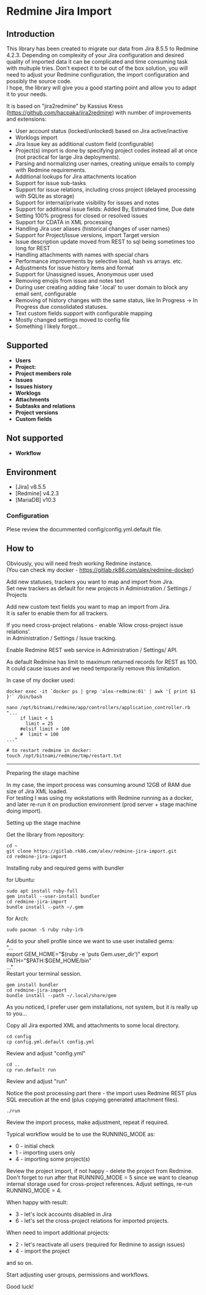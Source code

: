 # Redmine Jira Import

## Introduction
This library has been created to migrate our data from Jira 8.5.5 to Redmine 4.2.3.
Depending on complexity of your Jira configuration and desired quality of imported data
it can be complicated and time consuming task with multuple tries.
Don't expect it to be out of the box solution, you will need to adjust your Redmine configuration,
the import configuration and possibly the source code.  
I hope, the library will give you a good starting point and allow you to adapt it to your needs.

It is based on "jira2redmine" by Kassius Kress (https://github.com/hacpaka/jira2redmine)
with number of improvements and extensions:

- User account status (locked/unlocked) based on Jira active/inactive
- Worklogs import
- Jira Issue key as additional custom field (configurable)
- Project(s) import is done by specifying project codes instead all at once (not practical for large Jira deployments).
- Parsing and normalizing user names, creating unique emails to comply with Redmine requirements.
- Additional lookups for Jira attachments location
- Support for issue sub-tasks
- Support for issue relations, including cross project (delayed processing with SQLite as storage)
- Support for internal/private visibility for issues and notes
- Support for additional issue fields: Added By, Estimated time, Due date
- Setting 100% progress for closed or resolved issues
- Support for CDATA in XML processing
- Handling Jira user aliases (historical changes of user names)
- Support for Project/Issue versions, import Target version
- Issue description update moved from REST to sql being sometimes too long for REST
- Handling attachments with names with special chars
- Performance improvements by selective load, hash vs arrays. etc.
- Adjustments for issue history items and format
- Support for Unassigned issues,  Anonymous user used
- Removing emojis from issue and notes text
- During user creating adding fake '.local' to user domain to block any email sent, configurable
- Removing of history changes with the same status, like In Progress -> In Progress due consolidated statuses.
- Text custom fields support with configurable mapping
- Mostly changed settings moved to config file
- Something I likely forgot...


## Supported
* **Users**
* **Project:**
* **Project members role**
* **Issues**
* **Issues history**
* **Worklogs**
* **Attachments**
* **Subtasks and relations**
* **Project versions**
* **Custom fields**

## Not supported
* **Workflow**

## Environment
* [Jira] v8.5.5
* [Redmine] v4.2.3
* [MariaDB] v10.3

### Configuration
Plese review the docummented config/config.yml.default file.

## How to
Obviously, you will need fresh working Redmine instance.  
(You can check my docker - https://gitlab.rk86.com/alex/redmine-docker)

Add new statuses, trackers you want to map and import from Jira.  
Set new trackers as default for new projects in Administration / Settings / Projects

Add new custom text fields you want to map an import from Jira.  
It is safer to enable them for all trackers.

If you need cross-project relations - enable 'Allow cross-project issue relations'.  
in Administration / Settings / Issue tracking.

Enable Redmine REST web service in Administration / Settings/ API.

As default Redmine has limit to maximum returned records for REST as 100.  
It could cause issues and we need temporarily remove this limitation.

In case of my docker used:

```
docker exec -it `docker ps | grep 'alex-redmine:01' | awk '{ print $1 }'` /bin/bash

nano /opt/bitnami/redmine/app/controllers/application_controller.rb
"...
     if limit < 1
       limit = 25
     #elsif limit > 100
     #  limit = 100
..."

# to restart redmine in docker:
touch /opt/bitnami/redmine/tmp/restart.txt
```

---
Preparing the stage machine

In my case, the import process was consuming around 12GB of RAM due size of Jira XML loaded.  
For testing I was using my wokstations with Redmine running as a docker, and later re-run it on
production environment (prod server + stage machine doing import).

Setting up the stage machine

Get the library from repository:
```
cd ~
git clone https://gitlab.rk86.com/alex/redmine-jira-import.git
cd redmine-jira-import

```

Installing ruby and required gems with bundler

for Ubuntu:

```
sudo apt install ruby-full
gem install --user-install bundler
cd redmine-jira-import
bundle install --path ~/.gem
```

for Arch:

```
sudo pacman -S ruby ruby-irb
```

Add to your shell profile since we want to use user installed gems:  
"...  
export GEM_HOME="$(ruby -e 'puts Gem.user_dir')"  
export PATH="$PATH:$GEM_HOME/bin"  
..."  
Restart your terminal session.

```
gem install bundler
cd redmine-jira-import
bundle install --path ~/.local/share/gem
```

As you noticed, I prefer user gem installations, not system,
but it is really up to you...

Copy all Jira exported XML and attachments to some local directory.

```
cd config
cp config.yml.default config.yml
```

Review and adjust "config.yml"

```
cd ..
cp run.default run
```

Review and adjust "run"

Notice the post processing part there - the import uses Redmine REST plus SQL execution
at the end (plus copying generated attachment files).

```
./run
```

Review the import process, make adjustment, repeat if required.

Typical workflow would be to use the RUNNING_MODE as:
- 0 - initial check
- 1 - importing users only
- 4 - importing some project(s)

Review the project import, if not happy - delete the project from Redmine.
Don't forget to run after that RUNNING_MODE = 5 since we want to cleanup
internal storage used for cross-project references.
Adjust settings, re-run RUNNING_MODE = 4.

When happy with result:

- 3 - let's lock accounts disabled in Jira
- 6 - let's set the cross-project relations for imported projects.

When need to import additional projects:

- 2 - let's reactivate all users (required for Redmine to assign issues)
- 4 - import the project

and so on.

Start adjusting user groups, permissions and workflows.

Good luck!



